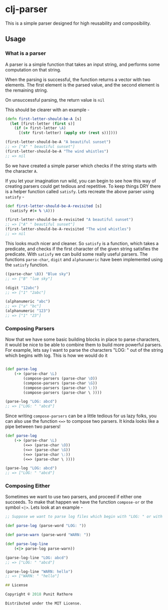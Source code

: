 # clj-parser

This is a simple parser designed for high reusability and composibility.

## Usage

### What is a parser

A parser is a simple function that takes an input string, and performs some computation on that string.

When the parsing is successful, the function returns a vector with two elements. The first element is the parsed value, and the second element is the remaining string.

On unsuccessful parsing, the return value is `nil`

This should be clearer with an example -

```clj
(defn first-letter-should-be-A [s]
  (let [first-letter (first s)]
    (if (= first-letter \A)
      [(str first-letter) (apply str (rest s))])))

(first-letter-should-be-A "A beautiful sunset")
;; => ["A" " beautiful sunset"]
(first-letter-should-be-A "The wind whistles")
;; => nil
```

So we have created a simple parser which checks if the string starts with the character `A`.

If you let your imagination run wild, you can begin to see how this way of creating parsers could get tedious and repetitive. To keep things DRY there is a helper function called `satisfy`. Lets recreate the above parser using `satisfy` -

```clj
(def first-letter-should-be-A-revisited [s]
  (satisfy #(= % \A)))

(first-letter-should-be-A-revisited "A beautiful sunset")
;; => ["A" " beautiful sunset"]
(first-letter-should-be-A-revisited "The wind whistles")
;; => nil
```

This looks much nicer and cleaner. So `satisfy` is a function, which takes a predicate, and checks if the first character of the given string satisfies the predicate. With `satisfy` we can build some really useful parsers. The functions `parse-char`, `digit` and `alphanumeric` have been implemented using the `satisfy` function.

```clj
((parse-char \B)) "Blue sky")
;; => ["B" "lue sky"]

(digit "12abc")
;; => ["1" "2abc"]

(alphanumeric "abc")
;; => ["a" "bc"]
(alphanumeric "123")
;; => ["1" "23"]
```

### Composing Parsers

Now that we have some basic building blocks in place to parse characters, it would be nice to be able to combine them to build more powerful parsers. For example, lets say I want to parse the characters "LOG: " out of the string which begins with log. This is how we would do it

```clj

(def parse-log
    (-> (parse-char \L)
        (compose-parsers (parse-char \O))
        (compose-parsers (parse-char \G))
        (compose-parsers (parse-char \:))
        (compose-parsers (parse-char \ ))))

(parse-log "LOG: abcd")
;; => ["LOG: " "abcd"]
```
Since writing `compose-parsers` can be a little tedious for us lazy folks, you can also use the function `<=>` to compose two parsers. It kinda looks like a pipe between two parsers!

```clj
(def parse-log
    (-> (parse-char \L)
        (<=> (parse-char \O))
        (<=> (parse-char \G))
        (<=> (parse-char \:))
        (<=> (parse-char \ ))))

(parse-log "LOG: abcd")
;; => ["LOG: " "abcd"]
```

### Composing Either

Sometimes we want to use two parsers, and proceed if either one succeeds. To make that happen we have the function `compose-or` or the symbol `<|>`. Lets look at an example -

```clj
;; Suppose we want to parse log files which begin with "LOG: " or with "WARN: ". We want to be able to parse both of them out. We shall create two parsers and combine them using our `compose-or` function.

(def parse-log (parse-word "LOG: "))

(def parse-warn (parse-word "WARN: "))

(def parse-log-line
    (<|> parse-log parse-warn))

(parse-log-line "LOG: abcd")
;; => ["LOG: " "abcd"]

(parse-log-line "WARN: hello")
;; => ["WARN: " "hello"]

## License

Copyright © 2018 Punit Rathore

Distributed under the MIT License.

